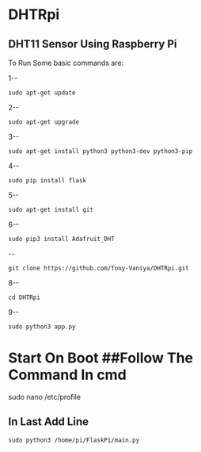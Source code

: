 # DHTRpi
## DHT11 Sensor Using Raspberry Pi



To Run Some basic commands are:

1--
```
sudo apt-get update
```
2--
```
sudo apt-get upgrade
```
3--
```
sudo apt-get install python3 python3-dev python3-pip
```
4--
```
sudo pip install flask
```
5--
```
sudo apt-get install git
```
6--
```
sudo pip3 install Adafruit_DHT
```
--
```
git clone https://github.com/Tony-Vaniya/DHTRpi.git
```
8--
```
cd DHTRpi
```
9--
```
sudo python3 app.py
```

# Start On Boot ##Follow The Command In cmd

sudo nano /etc/profile

## In Last Add Line

```
sudo python3 /home/pi/FlaskPi/main.py
```

